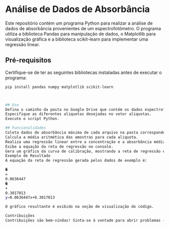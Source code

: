 # Análise de Dados de Absorbância

Este repositório contém um programa Python para realizar a análise de dados de absorbância provenientes de um espectrofotômetro. O programa utiliza a biblioteca Pandas para manipulação de dados, o Matplotlib para visualização gráfica e a biblioteca scikit-learn para implementar uma regressão linear.

## Pré-requisitos

Certifique-se de ter as seguintes bibliotecas instaladas antes de executar o programa:

```bash
pip install pandas numpy matplotlib scikit-learn



## Uso
Defina o caminho da pasta no Google Drive que contém os dados espectrofotométricos no código, na variável link.
Especifique as diferentes aliquotas desejadas no vetor aliquotas.
Execute o script Python.

## Funcionalidades
Coleta dados de absorbância máxima de cada arquivo na pasta correspondente à cada aliquota.
Calcula a média aritmética das amostras para cada aliquota.
Realiza uma regressão linear entre a concentração e a absorbância média.
Exibe a equação da reta de regressão no console.
Gera um gráfico da curva de calibração, mostrando a reta de regressão e os pontos de dispersão.
Exemplo de Resultado
A equação da reta de regressão gerada pelos dados de exemplo é:

�
=
0.0636447
�
+
0.3017013
y=0.0636447x+0.3017013

O gráfico resultante é exibido na seção de visualização do código.

Contribuições
Contribuições são bem-vindas! Sinta-se à vontade para abrir problemas (issues) ou enviar solicitações de pull (pull requests) para melhorar este programa.
